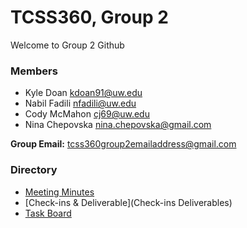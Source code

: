 # TCSS360, Group 2

Welcome to Group 2 Github

### Members
- Kyle Doan kdoan91@uw.edu
- Nabil Fadili nfadili@uw.edu
- Cody McMahon cj69@uw.edu
- Nina Chepovska nina.chepovska@gmail.com

**Group Email:** tcss360group2emailaddress@gmail.com

### Directory
- [Meeting Minutes](Minutes)
- [Check-ins & Deliverable](Check-ins Deliverables)
- [Task Board](https://docs.google.com/spreadsheets/d/1nCkRP4CXg5DLe34dkg6fRqd6dxwt6gVwOV8jiKNLTEU/edit?usp=sharing)

